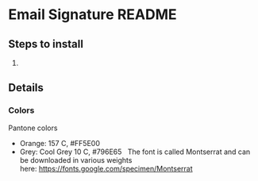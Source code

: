 # Email Signature README

## Steps to install

1. 


## Details

### Colors

Pantone colors

* Orange: 157 C, #FF5E00
* Grey: Cool Grey 10 C, #796E65
 
The font is called Montserrat and can be downloaded in various weights here: https://fonts.google.com/specimen/Montserrat
 